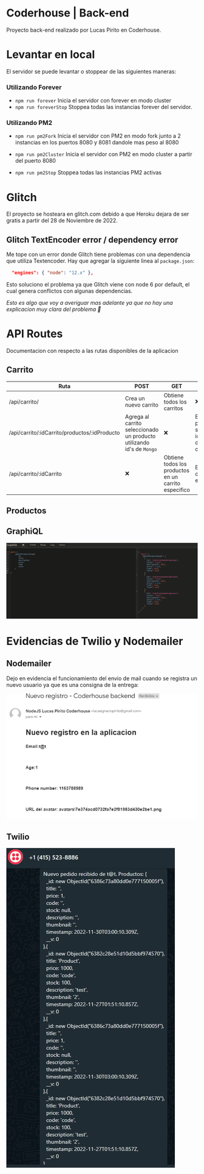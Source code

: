 # Coderhouse | Back-end

Proyecto back-end realizado por Lucas Pirito en Coderhouse.

# Levantar en local

El servidor se puede levantar o stoppear de las siguientes maneras:

### Utilizando Forever

- `npm run forever`
  Inicia el servidor con forever en modo cluster
- `npm run foreverStop`
  Stoppea todas las instancias forever del servidor.

### Utilizando PM2

- `npm run pm2Fork`
  Inicia el servidor con PM2 en modo fork junto a 2 instancias en los puertos 8080 y 8081 dandole mas peso al 8080

- `npm run pm2Cluster`
  Inicia el servidor con PM2 en modo cluster a partir del puerto 8080

- `npm run pm2Stop`
  Stoppea todas las instancias PM2 activas

# Glitch

El proyecto se hosteara en glitch.com debido a que Heroku dejara de ser gratis a partir del 28 de Noviembre de 2022.

## Glitch TextEncoder error / dependency error

Me tope con un error donde Glitch tiene problemas con una dependencia que utiliza Textencoder. Hay que agregar la siguiente linea al `package.json`:

```json
  "engines": { "node": "12.x" },
```

Esto soluciono el problema ya que Glitch viene con node 6 por default, el cual genera conflictos con algunas dependencias.

_Esto es algo que voy a averiguar mas adelante ya que no hay una explicacion muy clara del problema 👻_

# API Routes

Documentacion con respecto a las rutas disponibles de la aplicacion

## Carrito

| Ruta                                          | POST                                                                  | GET                                                  | DELETE                                               |
| --------------------------------------------- | --------------------------------------------------------------------- | ---------------------------------------------------- | ---------------------------------------------------- |
| /api/carrito/                                 | Crea un nuevo carrito                                                 | Obtiene todos los carritos                           | ❌                                                   |
| /api/carrito/:idCarrito/productos/:idProducto | Agrega al carrito seleccionado un producto utilizando id's de `Mongo` | ❌                                                   | Elimina un producto segun su id dentro de un carrito |
| /api/carrito/:idCarrito                       | ❌                                                                    | Obtiene todos los productos en un carrito especifico | Elimina un carrito especifico                        |

## Productos

## GraphiQL

![](./src/api/public/img/graph-evid.png)

# Evidencias de Twilio y Nodemailer

## Nodemailer

Dejo en evidencia el funcionamiento del envio de mail cuando se registra un nuevo usuario ya que es una consigna de la entrega:

![](./src/api/public/img/nodemailer-proof.png)

## Twilio

![](./src/api/public/img/evidenciaTwilio.png)
